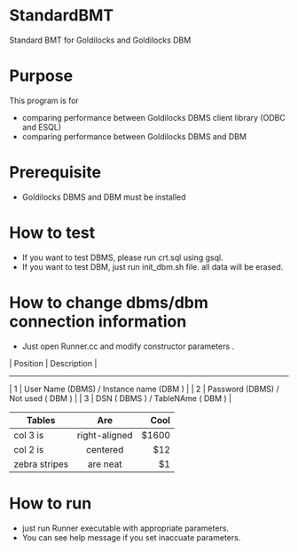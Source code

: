 # StandardBMT
Standard BMT for Goldilocks and Goldilocks DBM 

# Purpose 
This program is for 
* comparing performance between Goldilocks DBMS client library (ODBC and ESQL)
* comparing performance between Goldilocks DBMS and DBM 


# Prerequisite
* Goldilocks DBMS and DBM must be installed 

# How to test 
* If you want to test DBMS, please run crt.sql using gsql. 
* If you want to test DBM, just run init_dbm.sh file. all data will be erased.  

# How to change dbms/dbm connection information 
* Just open Runner.cc and modify  constructor parameters . 

| Position | Description | 
----------- ------------
| 1 | User Name (DBMS) / Instance name (DBM ) |
| 2 | Password (DBMS) / Not used ( DBM ) | 
| 3 | DSN ( DBMS ) / TableNAme ( DBM ) | 

| Tables        | Are           | Cool  |
| ------------- |:-------------:| -----:|
| col 3 is      | right-aligned | $1600 |
| col 2 is      | centered      |   $12 |
| zebra stripes | are neat      |    $1 |

# How to run 
* just run Runner executable with appropriate parameters. 
* You can see help message if you set inaccuate parameters. 




